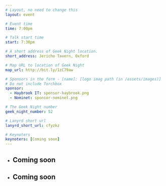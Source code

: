 ```yaml
---
# Layout, no need to change this
layout: event

# Event time
time: 7:00pm

# Talk start time
start: 7:30pm

# A short address of Geek Night location.
short_address: Jericho Tavern, Oxford

# Map URL to location of Geek Night
map_url: http://bit.ly/1zC79aw

# Sponsors in the form - [name]: [logo imag path (in /assets/images)]
# Do not include Torchbox
sponsor:
  - Haybrook IT: sponsor-haybrook.png
  - Nominet: sponsor-nominet.png

# The Geek Night number
geek_night_number: 52

# Lanyrd short url
lanyrd_short_url: cfyzkz

# Keynoters
keynoters: [Coming soon]
---
```


<ul class="keynotes">
     <li itemprop="performer" itemscope="itemscope" itemtype="http://schema.org/Person">
        <h2 itemprop="name">Coming soon</h2>
    </li>
    <!-- <li itemprop="performer" itemscope="itemscope" itemtype="http://schema.org/Person">
       <h2 itemprop="name">Steve Taylor</h2>
       <p>The Use of Virtual Reality in Medicine</p>
   </li>
    <li itemprop="performer" itemscope="itemscope" itemtype="http://schema.org/Person">
        <h2 itemprop="name">Elena Lampalap</h2>
        <p>talk title bc</p>
    </li>
   <li itemprop="performer" itemscope="itemscope" itemtype="http://schema.org/Person">
      <h2 itemprop="name">Dan Melville</h2>
      <p>How Technology Changed My Life</p>
  </li> -->
</ul>

<ul class="microslots">
    <li itemprop="performer" itemscope="itemscope" itemtype="http://schema.org/Person">
        <h2 itemprop="name">Coming soon</h2>
    </li>
    <!-- <li itemprop="performer" itemscope="itemscope" itemtype="http://schema.org/Person">
        <h2 itemprop="name">Joe Wass</h2>
        <p>User Experience for toddlers</p>
    </li> -->
</ul>
